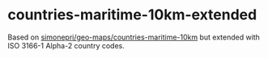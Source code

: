 # countries-maritime-10km-extended

Based on [simonepri/geo-maps/countries-maritime-10km](https://github.com/simonepri/geo-maps/tree/master/tpls/npm/countries-maritime) 
but extended with ISO 3166-1 Alpha-2 country codes.
